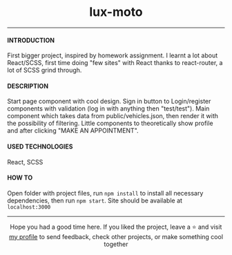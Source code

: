 # <div align="center">lux-moto</div>
***
#### INTRODUCTION
First bigger project, inspired by homework assignment. I learnt a lot about React/SCSS, first time doing "few sites" with React thanks to react-router, a lot of SCSS grind through.

#### DESCRIPTION
Start page component with cool design. Sign in button to Login/register components with validation (log in with anything then "test/test"). Main component which takes data from public/vehicles.json, then render it with the possibility of filtering. Little components to theoretically show profile and after clicking "MAKE AN APPOINTMENT".

#### USED TECHNOLOGIES
React, SCSS

#### HOW TO
Open folder with project files, run `npm install` to install all necessary dependencies, then run `npm start`. Site should be available at `localhost:3000`

***

<div align="center">Hope you had a good time here. If you liked the project, leave a ⭐ and visit <a href="https://github.com/ArziPL">my profile</a> to send feedback, check other projects, or make something cool together</p> 
